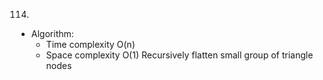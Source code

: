 114.

- Algorithm:
  - Time complexity O(n)
  - Space complexity O(1)
    Recursively flatten small group of triangle nodes
